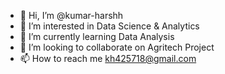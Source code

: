 - 👋 Hi, I’m @kumar-harshh
- 👀 I’m interested in Data Science & Analytics
- 🌱 I’m currently learning Data Analysis
- 💞️ I’m looking to collaborate on Agritech Project
- 📫 How to reach me kh425718@gmail.com

<!---
kumar-harshh/kumar-harshh is a ✨ special ✨ repository because its `README.md` (this file) appears on your GitHub profile.
You can click the Preview link to take a look at your changes.
--->
